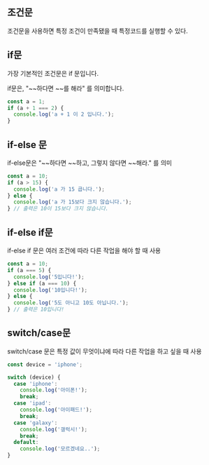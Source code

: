 ## 조건문
조건문을 사용하면 특정 조건이 만족됐을 때 특정코드를 실행할 수 있다.

## if문
가장 기본적인 조건문은 if 문입니다.

if문은, "~~하다면 ~~를 해라" 를 의미합니다.
```javascript 
const a = 1;
if (a + 1 === 2) {
  console.log('a + 1 이 2 입니다.');
} 
```
## if-else 문
if-else문은 "~~하다면 ~~하고, 그렇지 않다면 ~~해라." 를 의미
```javascript
const a = 10;
if (a > 15) {
  console.log('a 가 15 큽니다.');
} else {
  console.log('a 가 15보다 크지 않습니다.');
} // 출력은 10이 15보다 크지 않습니다.
```
## if-else if문
if-else if 문은 여러 조건에 따라 다른 작업을 해야 할 때 사용
```javascript
const a = 10;
if (a === 5) {
  console.log('5입니다!');
} else if (a === 10) {
  console.log('10입니다!');
} else {
  console.log('5도 아니고 10도 아닙니다.');
} // 출력은 10입니다!
```
## switch/case문
switch/case 문은 특정 값이 무엇이냐에 따라 다른 작업을 하고 싶을 때 사용
```javascript
const device = 'iphone';

switch (device) {
  case 'iphone':
    console.log('아이폰!');
    break;
  case 'ipad':
    console.log('아이패드!');
    break;
  case 'galaxy':
    console.log('갤럭시!');
    break;
  default:
    console.log('모르겠네요..');
}
```